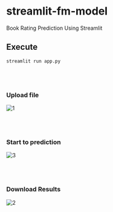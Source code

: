 # streamlit-fm-model
Book Rating Prediction Using Streamlit

## Execute
```bash
streamlit run app.py
```
<br>
<br>

### Upload file
![1](https://user-images.githubusercontent.com/93419379/234737879-6f6fa7ea-acef-4f47-911f-2306f6c11ba1.gif)

<br>
<br>

### Start to prediction
![3](https://user-images.githubusercontent.com/93419379/234738767-83e7defc-4a58-4e7f-b7eb-1f6fe1484a7f.gif)


<br>
<br>

### Download Results
![2](https://user-images.githubusercontent.com/93419379/234737893-741c2950-69bf-44f0-9c2e-0c1139a85a3e.gif)

